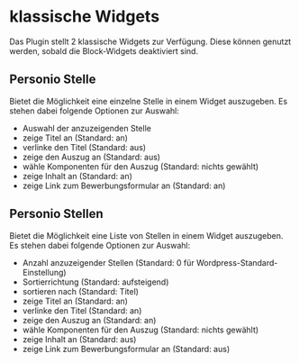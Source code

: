 # klassische Widgets

Das Plugin stellt 2 klassische Widgets zur Verfügung. Diese können genutzt werden, sobald die Block-Widgets deaktiviert sind.

## Personio Stelle

Bietet die Möglichkeit eine einzelne Stelle in einem Widget auszugeben. Es stehen dabei folgende Optionen zur Auswahl:

* Auswahl der anzuzeigenden Stelle
* zeige Titel an (Standard: an)
* verlinke den Titel (Standard: aus)
* zeige den Auszug an (Standard: aus)
* wähle Komponenten für den Auszug (Standard: nichts gewählt)
* zeige Inhalt an (Standard: an)
* zeige Link zum Bewerbungsformular an (Standard: an)

## Personio Stellen

Bietet die Möglichkeit eine Liste von Stellen in einem Widget auszugeben. Es stehen dabei folgende Optionen zur Auswahl:

* Anzahl anzuzeigender Stellen (Standard: 0 für Wordpress-Standard-Einstellung)
* Sortierrichtung (Standard: aufsteigend)
* sortieren nach (Standard: Titel)
* zeige Titel an (Standard: an)
* verlinke den Titel (Standard: an)
* zeige den Auszug an (Standard: an)
* wähle Komponenten für den Auszug (Standard: nichts gewählt)
* zeige Inhalt an (Standard: aus)
* zeige Link zum Bewerbungsformular an (Standard: aus)